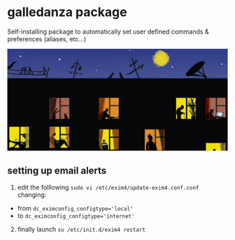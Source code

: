 # galledanza package
Self-installing package to automatically set user defined commands &amp; preferences (aliases, etc...)

![alt text](/doc/MoscowTimes.png) <!-- taken from here: https://www.themoscowtimes.com/2016/12/30/russia-hacker-superpower-a56704 -->

## setting up email alerts

1. edit the folllowing `sudo vi /etc/exim4/update-exim4.conf.conf` changing: 
  * from `dc_eximconfig_configtype='local'`
  * to   `dc_eximconfig_configtype='internet'`
2. finally launch `su /etc/init.d/exim4 restart` 

